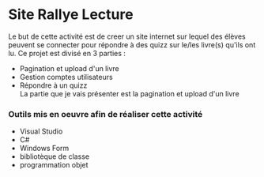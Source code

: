 <h1>Site Rallye Lecture</h1>

Le but de cette activité est de creer un site internet sur lequel des élèves peuvent se connecter pour répondre à des quizz sur le/les livre(s) qu'ils ont lu. Ce projet est divisé en 3 parties :

* Pagination et upload d'un livre
* Gestion comptes utilisateurs
* Répondre à un quizz </br>
La partie que je vais présenter est la pagination et upload d'un livre </br>

<h3> Outils mis en oeuvre afin de réaliser cette activité </h3>

* Visual Studio
* C#
* Windows Form
* bibliotèque de classe
* programmation objet
